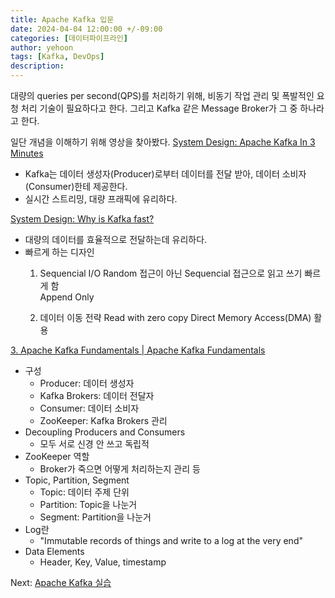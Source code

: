 ```yaml
---
title: Apache Kafka 입문
date: 2024-04-04 12:00:00 +/-09:00
categories: [데이터파이프라인]
author: yehoon
tags: [Kafka, DevOps]
description: 
---
```


대량의 queries per second(QPS)를 처리하기 위해, 비동기 작업 관리 및 폭발적인 요청 처리 기술이 필요하다고 한다. 그리고 Kafka 같은 Message Broker가 그 중 하나라고 한다.

일단 개념을 이해하기 위해 영상을 찾아봤다.
[System Design: Apache Kafka In 3 Minutes](https://www.youtube.com/watch?v=HZklgPkboro)
 - Kafka는 데이터 생성자(Producer)로부터 데이터를 전달 받아, 데이터 소비자(Consumer)한테 제공한다.
 - 실시간 스트리밍, 대량 프래픽에 유리하다.


[System Design: Why is Kafka fast?](https://www.youtube.com/watch?v=UNUz1-msbOM)
 - 대량의 데이터를 효율적으로 전달하는데 유리하다.
 - 빠르게 하는 디자인
    1. Sequencial I/O
        Random 접근이 아닌 Sequencial 접근으로 읽고 쓰기 빠르게 함  
        Append Only

    2. 데이터 이동 전략
        Read with zero copy
        Direct Memory Access(DMA) 활용


[3. Apache Kafka Fundamentals | Apache Kafka Fundamentals](https://www.youtube.com/watch?v=B5j3uNBH8X4)
 - 구성
   - Producer: 데이터 생성자
   - Kafka Brokers: 데이터 전달자
   - Consumer: 데이터 소비자
   - ZooKeeper: Kafka Brokers 관리
 - Decoupling Producers and Consumers
   - 모두 서로 신경 안 쓰고 독립적
 - ZooKeeper 역할
   - Broker가 죽으면 어떻게 처리하는지 관리 등
 - Topic, Partition, Segment
   - Topic: 데이터 주제 단위
   - Partition: Topic을 나눈거
   - Segment: Partition을 나눈거
 - Log란
   - "Immutable records of things and write to a log at the very end"  
 - Data Elements
   - Header, Key, Value, timestamp


Next: [Apache Kafka 실습](https://yehoon17.github.io/posts/kafka_practice/)
